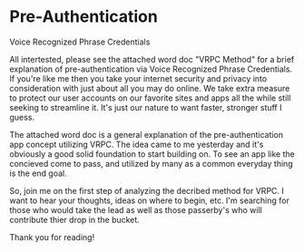 # Pre-Authentication
Voice Recognized Phrase Credentials

All intertested, please see the attached word doc "VRPC Method" for a brief explanation of pre-authentication via Voice Recognized Phrase Credentials.  If you're like me then you take your internet security and privacy into consideration with just about all you may do online.  We take extra measure to protect our user accounts on our favorite sites and apps all the while still seeking to streamline it.  It's just our nature to want faster, stronger stuff I guess. 

The attached word doc is a general explanation of the pre-authentication app concept utilizing VRPC.  The idea came to me yesterday and it's obviously a good solid foundation to start building on.  To see an app like the concieved come to pass, and utilized by many as a common everyday thing is the end goal.

So, join me on the first step of analyzing the decribed method for VRPC.  I want to hear your thoughts, ideas on where to begin, etc.  I'm searching for those who would take the lead as well as those passerby's who will contribute thier drop in the bucket.

Thank you for reading!
